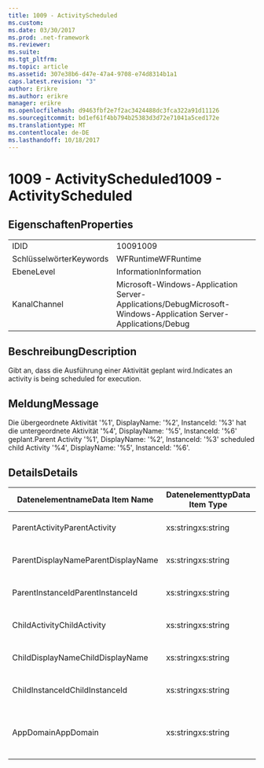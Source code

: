 ```yaml
---
title: 1009 - ActivityScheduled
ms.custom: 
ms.date: 03/30/2017
ms.prod: .net-framework
ms.reviewer: 
ms.suite: 
ms.tgt_pltfrm: 
ms.topic: article
ms.assetid: 307e38b6-d47e-47a4-9708-e74d8314b1a1
caps.latest.revision: "3"
author: Erikre
ms.author: erikre
manager: erikre
ms.openlocfilehash: d9463fbf2e7f2ac3424488dc3fca322a91d11126
ms.sourcegitcommit: bd1ef61f4bb794b25383d3d72e71041a5ced172e
ms.translationtype: MT
ms.contentlocale: de-DE
ms.lasthandoff: 10/18/2017
---
```

# <a name="1009---activityscheduled"></a><span data-ttu-id="5b231-102">1009 - ActivityScheduled</span><span class="sxs-lookup"><span data-stu-id="5b231-102">1009 - ActivityScheduled</span></span>
## <a name="properties"></a><span data-ttu-id="5b231-103">Eigenschaften</span><span class="sxs-lookup"><span data-stu-id="5b231-103">Properties</span></span>  
  
|||  
|-|-|  
|<span data-ttu-id="5b231-104">ID</span><span class="sxs-lookup"><span data-stu-id="5b231-104">ID</span></span>|<span data-ttu-id="5b231-105">1009</span><span class="sxs-lookup"><span data-stu-id="5b231-105">1009</span></span>|  
|<span data-ttu-id="5b231-106">Schlüsselwörter</span><span class="sxs-lookup"><span data-stu-id="5b231-106">Keywords</span></span>|<span data-ttu-id="5b231-107">WFRuntime</span><span class="sxs-lookup"><span data-stu-id="5b231-107">WFRuntime</span></span>|  
|<span data-ttu-id="5b231-108">Ebene</span><span class="sxs-lookup"><span data-stu-id="5b231-108">Level</span></span>|<span data-ttu-id="5b231-109">Information</span><span class="sxs-lookup"><span data-stu-id="5b231-109">Information</span></span>|  
|<span data-ttu-id="5b231-110">Kanal</span><span class="sxs-lookup"><span data-stu-id="5b231-110">Channel</span></span>|<span data-ttu-id="5b231-111">Microsoft-Windows-Application Server-Applications/Debug</span><span class="sxs-lookup"><span data-stu-id="5b231-111">Microsoft-Windows-Application Server-Applications/Debug</span></span>|  
  
## <a name="description"></a><span data-ttu-id="5b231-112">Beschreibung</span><span class="sxs-lookup"><span data-stu-id="5b231-112">Description</span></span>  
 <span data-ttu-id="5b231-113">Gibt an, dass die Ausführung einer Aktivität geplant wird.</span><span class="sxs-lookup"><span data-stu-id="5b231-113">Indicates an activity is being scheduled for execution.</span></span>  
  
## <a name="message"></a><span data-ttu-id="5b231-114">Meldung</span><span class="sxs-lookup"><span data-stu-id="5b231-114">Message</span></span>  
 <span data-ttu-id="5b231-115">Die übergeordnete Aktivität '%1', DisplayName: '%2', InstanceId: '%3' hat die untergeordnete Aktivität '%4', DisplayName: '%5', InstanceId: '%6' geplant.</span><span class="sxs-lookup"><span data-stu-id="5b231-115">Parent Activity '%1', DisplayName: '%2', InstanceId: '%3' scheduled child Activity '%4', DisplayName: '%5', InstanceId: '%6'.</span></span>  
  
## <a name="details"></a><span data-ttu-id="5b231-116">Details</span><span class="sxs-lookup"><span data-stu-id="5b231-116">Details</span></span>  
  
|<span data-ttu-id="5b231-117">Datenelementname</span><span class="sxs-lookup"><span data-stu-id="5b231-117">Data Item Name</span></span>|<span data-ttu-id="5b231-118">Datenelementtyp</span><span class="sxs-lookup"><span data-stu-id="5b231-118">Data Item Type</span></span>|<span data-ttu-id="5b231-119">Beschreibung</span><span class="sxs-lookup"><span data-stu-id="5b231-119">Description</span></span>|  
|--------------------|--------------------|-----------------|  
|<span data-ttu-id="5b231-120">ParentActivity</span><span class="sxs-lookup"><span data-stu-id="5b231-120">ParentActivity</span></span>|<span data-ttu-id="5b231-121">xs:string</span><span class="sxs-lookup"><span data-stu-id="5b231-121">xs:string</span></span>|<span data-ttu-id="5b231-122">Der Typname der übergeordneten Aktivität.</span><span class="sxs-lookup"><span data-stu-id="5b231-122">The type name of the parent activity.</span></span>|  
|<span data-ttu-id="5b231-123">ParentDisplayName</span><span class="sxs-lookup"><span data-stu-id="5b231-123">ParentDisplayName</span></span>|<span data-ttu-id="5b231-124">xs:string</span><span class="sxs-lookup"><span data-stu-id="5b231-124">xs:string</span></span>|<span data-ttu-id="5b231-125">Der Anzeigename der übergeordneten Aktivität.</span><span class="sxs-lookup"><span data-stu-id="5b231-125">The display name of the parent activity.</span></span>|  
|<span data-ttu-id="5b231-126">ParentInstanceId</span><span class="sxs-lookup"><span data-stu-id="5b231-126">ParentInstanceId</span></span>|<span data-ttu-id="5b231-127">xs:string</span><span class="sxs-lookup"><span data-stu-id="5b231-127">xs:string</span></span>|<span data-ttu-id="5b231-128">Die Instanz-ID der übergeordneten Aktivität.</span><span class="sxs-lookup"><span data-stu-id="5b231-128">The instance id of the parent activity.</span></span>|  
|<span data-ttu-id="5b231-129">ChildActivity</span><span class="sxs-lookup"><span data-stu-id="5b231-129">ChildActivity</span></span>|<span data-ttu-id="5b231-130">xs:string</span><span class="sxs-lookup"><span data-stu-id="5b231-130">xs:string</span></span>|<span data-ttu-id="5b231-131">Der Typname der untergeordneten Aktivität.</span><span class="sxs-lookup"><span data-stu-id="5b231-131">The type name of the scheduled child activity.</span></span>|  
|<span data-ttu-id="5b231-132">ChildDisplayName</span><span class="sxs-lookup"><span data-stu-id="5b231-132">ChildDisplayName</span></span>|<span data-ttu-id="5b231-133">xs:string</span><span class="sxs-lookup"><span data-stu-id="5b231-133">xs:string</span></span>|<span data-ttu-id="5b231-134">Der Anzeigename der untergeordneten Aktivität.</span><span class="sxs-lookup"><span data-stu-id="5b231-134">The display name of the scheduled child activity.</span></span>|  
|<span data-ttu-id="5b231-135">ChildInstanceId</span><span class="sxs-lookup"><span data-stu-id="5b231-135">ChildInstanceId</span></span>|<span data-ttu-id="5b231-136">xs:string</span><span class="sxs-lookup"><span data-stu-id="5b231-136">xs:string</span></span>|<span data-ttu-id="5b231-137">Die Instanz-ID der geplanten untergeordneten Aktivität.</span><span class="sxs-lookup"><span data-stu-id="5b231-137">The instance id of the scheduled child activity.</span></span>|  
|<span data-ttu-id="5b231-138">AppDomain</span><span class="sxs-lookup"><span data-stu-id="5b231-138">AppDomain</span></span>|<span data-ttu-id="5b231-139">xs:string</span><span class="sxs-lookup"><span data-stu-id="5b231-139">xs:string</span></span>|<span data-ttu-id="5b231-140">Die von AppDomain.CurrentDomain.FriendlyName zurückgegebene Zeichenfolge.</span><span class="sxs-lookup"><span data-stu-id="5b231-140">The string returned by AppDomain.CurrentDomain.FriendlyName.</span></span>|
